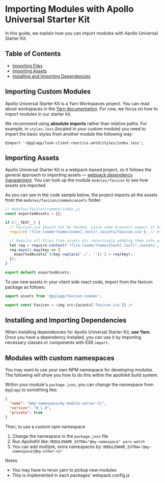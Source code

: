 # Importing Modules with Apollo Universal Starter Kit

In this guide, we explain how you can import modules with Apollo Universal Starter Kit.

## Table of Contents

* [Importing Files](#importing-custom-modules)
* [Importing Assets](#importing-assets)
* [Installing and Importing Dependencies](#installing-and-importing-dependencies)

## Importing Custom Modules

Apollo Universal Starter Kit is a Yarn Workspaces project. You can read about workspaces in the [Yarn documentation]. 
For now, we focus on how to import modules in our starter kit.

We recommend using **absolute imports** rather than relative paths. For example, in `styles.less` (located in your 
custom module) you need to import the basic styles from another module the following way:

```less
@import '~@gqlapp/look-client-react/ui-antd/styles/index.less';
```

## Importing Assets

Apollo Universal Starter Kit is a webpack-based project, so it follows the general approach to importing assets &mdash; 
[webpack dependency management]. You can look up the module `modules/favicon` to see how assets are imported. 

As you can see in the code sample below, the project imports all the assets from the `modules/favicon/common/assets`
folder:

```js
// modules/favicon/common/index.js
const exportedAssets = {};

if (!__TEST__) {
  // Favicon.ico should not be hashed, since some browsers expect it to be exactly on /favicon.ico URL
  require('!file-loader?name=[name].[ext]!./assets/favicon.ico'); // eslint-disable-line

  // Require all files from assets dir recursively addding them into assets.json
  let req = require.context('!file-loader?name=[hash].[ext]!./assets', true, /.*/);
  req.keys().map(key => {
    exportedAssets[`${key.replace('./', '')}`] = req(key);
  });
}

export default exportedAssets;
```

To use new assets in your client side react code, import from the favicon package as follows:

```js
import assets from '@gqlapp/favicon-common';

export const Favicon = <img src={assets['favicon.ico']} />
```

## Installing and Importing Dependencies

When installing dependencies for Apollo Universal Starter Kit, **use Yarn**. Once you have a dependency installed, you 
can use it by importing necessary classes or components with ES6 `import`.

[yarn documentation]: https://yarnpkg.com/lang/en/docs/workspaces/
[webpack dependency management]: https://webpack.js.org/guides/dependency-management/

## Modules with custom namespaces

You may want to use your own NPM namespace for developing modules.
The following will show you how to do this within the apollokit build system.

Within your module's `package.json`,
you can change the namespace from `@gqlapp` to something like:

```json
{
  "name": "@my-namespace/my-module-server-ts",
  "version": "0.1.0",
  "private": true
}
```

Then, to use a custom npm namespace

1. Change the namespace in the `package.json` file
1. Run ApolloKit like: `MODULENAME_EXTRA="@my-namespace" yarn watch`
1. You can add multiple, extra namespaces by: `MODULENAME_EXTRA="@my-namespace|@my-other-ns"`

Notes:

- You may have to rerun yarn to pickup new modules
- This is implemented in each packages' webpack.config.js

